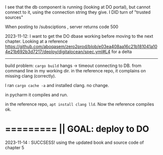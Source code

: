 I see that the db component is running (looking at DO portal), but cannot connect to it, using the connection string they give.
I DID turn of "trusted sources"


When posting to /subsciptions , server returns code 500


2023-11-12: I want to get the DO dbase working before moving to the next chapter. Looking at a reference https://github.com/aboqasem/zero2prod/blob/e03ea408aa16c21b181041a104e21b692b3d7217/deploy/digitalocean/spec.yml#L4
for a delta

---------------
build problem:
`cargo build` hangs -> timeout connecting to DB. from command line in my working dir.
in the reference repo, it complains on missing clang (correctly).

I ran `cargo cache -a` and installed clang. no change.

in pycharm it compiles and run.


in the reference repo, `apt install clang lld`. 
Now the reference compiles ok.

=========
|| GOAL: deploy to DO
=========
2023-11-14 : SUCCSESS!
using the updated book and source code of chapter 5
